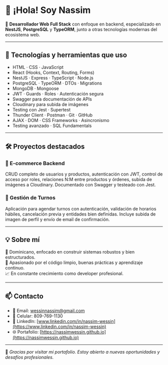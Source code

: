 # 👋 ¡Hola! Soy Nassim

🎯 **Desarrollador Web Full Stack** con enfoque en backend, especializado en **NestJS**, **PostgreSQL** y **TypeORM**, junto a otras tecnologías modernas del ecosistema web.

---

## 🚀 Tecnologías y herramientas que uso

- HTML · CSS · JavaScript
- React (Hooks, Context, Routing, Forms)
- NestJS · Express · TypeScript · Node.js
- PostgreSQL · TypeORM · DTOs · Migrations
- MongoDB · Mongoose
- JWT · Guards · Roles · Autenticación segura
- Swagger para documentación de APIs
- Cloudinary para subida de imágenes
- Testing con Jest · Supertest
- Thunder Client · Postman · Git · GitHub
- AJAX · DOM · CSS Frameworks · Asincronismo
- Testing avanzado · SQL Fundamentals

---

## 🛠️ Proyectos destacados

### 🛒 E-commerce Backend
CRUD completo de usuarios y productos, autenticación con JWT, control de acceso por roles, relaciones N:M entre productos y órdenes, subida de imágenes a Cloudinary. Documentado con Swagger y testeado con Jest.

### 📅 Gestión de Turnos
Aplicación para agendar turnos con autenticación, validación de horarios hábiles, cancelación previa y entidades bien definidas. Incluye subida de imagen de perfil y envío de email de confirmación.

---

## 💡 Sobre mí

📍 Dominicano, enfocado en construir sistemas robustos y bien estructurados.  
🧠 Apasionado por el código limpio, buenas prácticas y aprendizaje continuo.  
📈 En constante crecimiento como developer profesional.

---

## 📫 Contacto

- 📧 Email: wessinnassim@gmail.com  
- 📱 Celular: 809-769-1130  
- 🔗 LinkedIn: [www.linkedin.com/in/nassim-wessin](https://www.linkedin.com/in/nassim-wessin)  
- 🌐 Portafolio: [https://nassimwessin.github.io](https://nassimwessin.github.io)

---

🧠 *Gracias por visitar mi portafolio. Estoy abierto a nuevas oportunidades y desafíos profesionales.*
